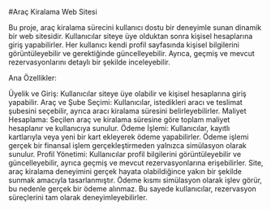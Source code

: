 
#Araç Kiralama Web Sitesi


Bu proje, araç kiralama sürecini kullanıcı dostu bir deneyimle sunan dinamik bir web sitesidir. Kullanıcılar siteye üye olduktan sonra kişisel hesaplarına giriş yapabilirler. Her kullanıcı kendi profil sayfasında kişisel bilgilerini görüntüleyebilir ve gerektiğinde güncelleyebilir. Ayrıca, geçmiş ve mevcut rezervasyonlarını detaylı bir şekilde inceleyebilir.

Ana Özellikler:

Üyelik ve Giriş: Kullanıcılar siteye üye olabilir ve kişisel hesaplarına giriş yapabilir.
Araç ve Şube Seçimi: Kullanıcılar, istedikleri aracı ve teslimat şubesini seçebilir, ayrıca aracı kiralama süresini belirleyebilirler.
Maliyet Hesaplama: Seçilen araç ve kiralama süresine göre toplam maliyet hesaplanır ve kullanıcıya sunulur.
Ödeme İşlemi: Kullanıcılar, kayıtlı kartlarıyla veya yeni bir kart ekleyerek ödeme yapabilirler. Ödeme işlemi gerçek bir finansal işlem gerçekleştirmeden yalnızca simülasyon olarak sunulur.
Profil Yönetimi: Kullanıcılar profil bilgilerini görüntüleyebilir ve güncelleyebilir, ayrıca geçmiş ve mevcut rezervasyonlarına erişebilirler.
Site, araç kiralama deneyimini gerçek hayata olabildiğince yakın bir şekilde sunmak amacıyla tasarlanmıştır. Ödeme kısmı simülasyon olarak işlev görür, bu nedenle gerçek bir ödeme alınmaz. Bu sayede kullanıcılar, rezervasyon süreçlerini tam olarak deneyimleyebilirler.

